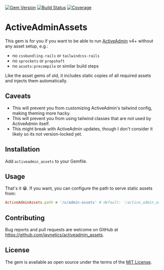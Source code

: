 [![Gem Version](https://badge.fury.io/rb/activeadmin_assets.svg)](http://badge.fury.io/rb/activeadmin_assets)
[![Build Status](https://github.com/jaynetics/activeadmin_assets/actions/workflows/main.yml/badge.svg)](https://github.com/jaynetics/activeadmin_assets/actions)
[![Coverage](https://codecov.io/github/jaynetics/activeadmin_assets/graph/badge.svg?token=7fCHVrCeFv)](https://codecov.io/github/jaynetics/activeadmin_assets)

# ActiveAdminAssets

This gem is for you if you want to be able to run [ActiveAdmin](https://github.com/activeadmin/activeadmin) v4+ without any asset setup, e.g.:

- no `cssbundling-rails` or `tailwindcss-rails`
- no `sprockets` or `propshaft`
- no `assets:precompile` or similar build steps

Like the asset gems of old, it includes static copies of all required assets and injects them automatically.

## Caveats

- This will prevent you from customizing ActiveAdmin's tailwind config, making theming more hacky.
- This will prevent you from using tailwind classes that are not used by ActiveAdmin itself.
- This might break with ActiveAdmin updates, though I don't consider it likely so its not version-locked yet.

## Installation

Add `activeadmin_assets` to your Gemfile.

## Usage

That's it 😁. If you want, you can configure the path to serve static assets from:

```ruby
ActiveAdminAssets.path = '/x/admin-assets' # default: '/active_admin_assets'
```

## Contributing

Bug reports and pull requests are welcome on GitHub at https://github.com/jaynetics/activeadmin_assets.

## License

The gem is available as open source under the terms of the [MIT License](https://opensource.org/licenses/MIT).
